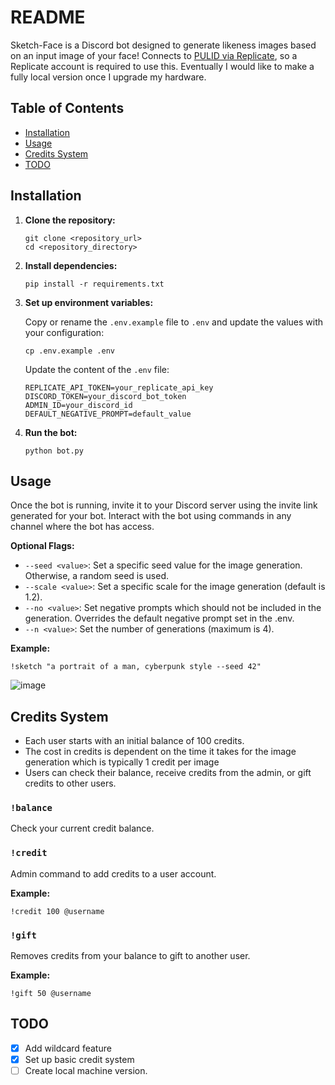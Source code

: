 # README

Sketch-Face is a Discord bot designed to generate likeness images based on an input image of your face! Connects to [PULID via Replicate](https://replicate.com/zsxkib/pulid), so a Replicate account is required to use this. Eventually I would like to make a fully local version once I upgrade my hardware.

## Table of Contents

- [Installation](#installation)
- [Usage](#usage)
- [Credits System](#credits-system)
- [TODO](#todo)

## Installation

1. **Clone the repository:**

    ```
    git clone <repository_url>
    cd <repository_directory>
    ```

2. **Install dependencies:**

    ```
    pip install -r requirements.txt
    ```

3. **Set up environment variables:**

    Copy or rename the `.env.example` file to `.env` and update the values with your configuration:

    ```
    cp .env.example .env
    ```

    Update the content of the `.env` file:

    ```env
    REPLICATE_API_TOKEN=your_replicate_api_key
    DISCORD_TOKEN=your_discord_bot_token
    ADMIN_ID=your_discord_id
    DEFAULT_NEGATIVE_PROMPT=default_value
    ```

4. **Run the bot:**

    ```
    python bot.py
    ```

## Usage

Once the bot is running, invite it to your Discord server using the invite link generated for your bot. Interact with the bot using commands in any channel where the bot has access.


**Optional Flags:**

- `--seed <value>`: Set a specific seed value for the image generation. Otherwise, a random seed is used.
- `--scale <value>`: Set a specific scale for the image generation (default is 1.2).
- `--no <value>`: Set negative prompts which should not be included in the generation. Overrides the default negative prompt set in the .env.
- `--n <value>`: Set the number of generations (maximum is 4).

**Example:**

```
!sketch "a portrait of a man, cyberpunk style --seed 42"
```
![image](https://github.com/coalescentdivide/sketch-face/assets/6615163/d0492ca7-cd24-4cac-b431-895bfe0018d0)


## Credits System

- Each user starts with an initial balance of 100 credits.
- The cost in credits is dependent on the time it takes for the image generation which is typically 1 credit per image
- Users can check their balance, receive credits from the admin, or gift credits to other users.

### `!balance`

Check your current credit balance.

### `!credit`

Admin command to add credits to a user account.

**Example:**

```
!credit 100 @username
```

### `!gift`

Removes credits from your balance to gift to another user.

**Example:**

```
!gift 50 @username
```


## TODO

- [x] Add wildcard feature
- [x] Set up basic credit system
- [ ] Create local machine version.
